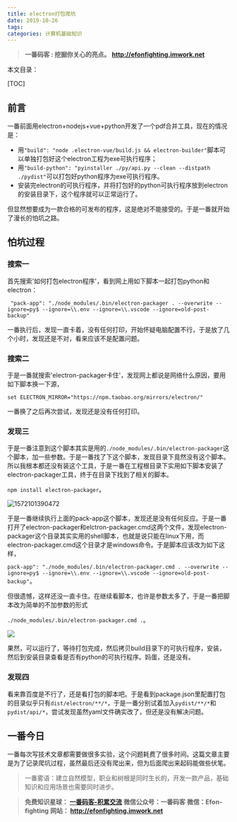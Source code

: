 ```yaml
---
title: electron打包爬坑
date: 2019-10-26
tags: 
categories: 计算机基础知识
---
```


> **一番码客 : 挖掘你关心的亮点。**
> **http://efonfighting.imwork.net**

本文目录：

[TOC]

## 前言

一番前面用electron+nodejs+vue+python开发了一个pdf合并工具，现在的情况是：

* 用`"build": "node .electron-vue/build.js && electron-builder"`脚本可以单独打包好这个electron工程为exe可执行程序；
* 用`"build-python": "pyinstaller ./py/api.py --clean --distpath ./pydist"`可以打包好python程序为exe可执行程序。
* 安装完electron的可执行程序，并将打包好的python可执行程序放到electron的安装目录下，这个程序就可以正常运行了。

但显然想要成为一款合格的可发布的程序，这是绝对不能接受的。于是一番就开始了漫长的怕坑之路。

## 怕坑过程

### 搜索一

首先搜索'如何打包electron程序'，看到网上用如下脚本一起打包python和electron：

` "pack-app": "./node_modules/.bin/electron-packager . --overwrite --ignore=py$ --ignore=\\.env --ignore=\\.vscode --ignore=old-post-backup"`

一番执行后，发现一直卡着，没有任何打印，开始怀疑电脑配置不行，于是放了几个小时，发现还是不对，看来应该不是配置问题。

### 搜索二

于是一番就搜索'electron-packager卡住'，发现网上都说是网络什么原因，要用如下脚本换一下源，

`set ELECTRON_MIRROR="https://npm.taobao.org/mirrors/electron/"`

一番换了之后再次尝试，发现还是没有任何打印。

### 发现三

于是一番注意到这个脚本其实是用的`./node_modules/.bin/electron-packager`这个脚本，加一些参数。于是一番找了下这个脚本，发现目录下竟然没有这个脚本。所以我根本都还没有装这个工具，于是一番在工程根目录下实用如下脚本安装了electron-packager工具，终于在目录下找到了相关的脚本。

`npm install electron-packager`。

![1572101390472](E:/01_blog/efonmark-blog/03-计算机基础知识/2019-10-26-electron打包爬坑/01.png)

于是一番继续执行上面的pack-app这个脚本，发现还是没有任何反应。于是一番打开了electron-packager和elctron-packager.cmd这两个文件，发现electron-packager这个目录其实实用的shell脚本，也就是说只能在linux下用，而electron-packager.cmd这个目录才是windows命令。于是脚本应该改为如下这样，

`pack-app": "./node_modules/.bin/electron-packager.cmd . --overwrite --ignore=py$ --ignore=\\.env --ignore=\\.vscode --ignore=old-post-backup"`。

但很遗憾，这样还没一直卡住。在继续看脚本，也许是参数太多了，于是一番把脚本改为简单的不加参数的形式

`./node_modules/.bin/electron-packager.cmd .`。

![](E:/01_blog/efonmark-blog/03-计算机基础知识/2019-10-26-electron打包爬坑/02.png)

果然，可以运行了，等待打包完成，然后拷贝build目录下的可执行程序，安装，然后到安装目录查看是否有python的可执行程序。妈蛋，还是没有。

### 发现四

看来靠百度是不行了，还是看打包的脚本吧。于是看到package.json里配置打包的目录似乎只有`dist/electron/**/*`，于是一番分别试着加入`pydist/**/*`和`pydist/api/*`，尝试发现虽然yaml文件确实改了，但还是没有解决问题。

## 一番今日

一番每次写技术文章都需要做很多实验，这个问题耗费了很多时间。这篇文章主要是为了记录爬坑过程，虽然最后还没有爬出来，但为后面爬出来起码能做些伏笔。

> 一番雾语：建立自然模型，职业和树根是同时生长的，开发一款产品，基础知识和应用场景也需要同时进步。



> **免费知识星球： [一番码客-积累交流]([wwww](https://t.zsxq.com/NRVBURr))**
> **微信公众号：一番码客**
> **微信：Efon-fighting**
> **网站： http://efonfighting.imwork.net**